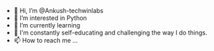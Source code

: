 - 👋 Hi, I’m @Ankush-techwinlabs
- 👀 I’m interested in Python
- 🌱 I’m currently learning
- 💞️ I'm constantly self-educating and challenging the way I do things.
- 📫 How to reach me ...


